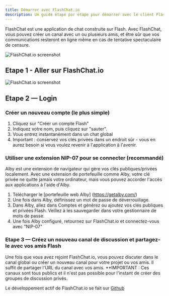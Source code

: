 ```yaml
---
title: Démarrer avec FlashChat.io
description: Un guide étape par étape pour démarrer avec le client FlashChat.io.
---
```


FlashChat est une application de chat construite sur Flash. Avec FlashChat, vous pouvez créer un canal avec un ou plusieurs amis, et être sûr que vos communications resteront en ligne même en cas de tentative spectaculaire de censure.

![FlashChat.io screenshot](/images/flashchat-signup.webp)

## Etape 1 - Aller sur FlashChat.io

![FlashChat.io screenshot](/images/flashchat-login.webp)

## Etape 2 — Login

###  Créer un nouveau compte (le plus simple)

1. Cliquez sur "Créer un compte Flash"
1. Indiquez votre nom, puis cliquez sur "sauter".
1. Vous entrez instantanément dans un chat global
1. Important : conservez vos clés privées dans un endroit sûr - vous en aurez besoin si vous voulez revenir à l'application à l'avenir.

### Utiliser une extension NIP-07 pour se connecter (recommandé)

Alby est une extension de navigateur qui gère vos clés publiques/privées localement. Avec une extension de portefeuille comme Alby, votre clé privée ne quitte jamais votre ordinateur, mais vous pouvez accorder l'accès aux applications à l'aide d'Alby.

1. Télécharger le [portefeuille web Alby] (https://getalby.com/)
1. Une fois dans Alby, définissez un mot de passe de déverrouillage.
1. Dans Alby, allez dans Comptes et générez ou ajoutez vos clés publiques et privées Flash. Veillez à les sauvegarder dans votre gestionnaire de mots de passe.
1. Une fois Alby configuré, retournez sur FlashChat.io et connectez-vous avec "NIP-07"

### Etape 3 — Créez un nouveau canal de discussion et partagez-le avec vos amis Flash

Une fois que vous avez rejoint FlashChat.io, vous pouvez discuter dans le canal global ou créer un nouveau canal pour votre projet ou vos amis. Il suffit de partager l'URL du canal avec vos amis. **IMPORTANT : Ces canaux sont tous publics et il n'est pas possible pour l'instant de créer des groupes de discussion privés.

Le développement actif de FlashChat.io se fait sur [Github](https://github.com/FlashChat/FlashChat)
